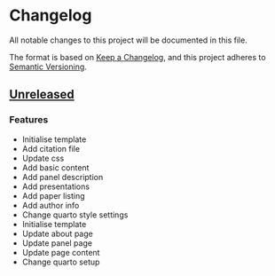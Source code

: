 # Changelog

All notable changes to this project will be documented in this file.

The format is based on [Keep a Changelog](https://keepachangelog.com/en/1.0.0/),
and this project adheres to [Semantic Versioning](https://semver.org/spec/v2.0.0.html).

## [Unreleased](https://github.com/mtwente/geschichtstage25/compare/...HEAD)

### Features

- Initialise template
- Add citation file
- Update css
- Add basic content
- Add panel description
- Add presentations
- Add paper listing
- Add author info
- Change quarto style settings
- Initialise template
- Update about page
- Update panel page
- Update page content
- Change quarto setup

<!-- generated by git-cliff -->
